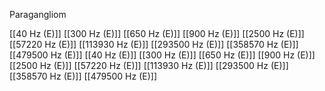 Paragangliom

[[40 Hz (E)]]
[[300 Hz (E)]]
[[650 Hz (E)]]
[[900 Hz (E)]]
[[2500 Hz (E)]]
[[57220 Hz (E)]]
[[113930 Hz (E)]]
[[293500 Hz (E)]]
[[358570 Hz (E)]]
[[479500 Hz (E)]]
[[40 Hz (E)]]
[[300 Hz (E)]]
[[650 Hz (E)]]
[[900 Hz (E)]]
[[2500 Hz (E)]]
[[57220 Hz (E)]]
[[113930 Hz (E)]]
[[293500 Hz (E)]]
[[358570 Hz (E)]]
[[479500 Hz (E)]]